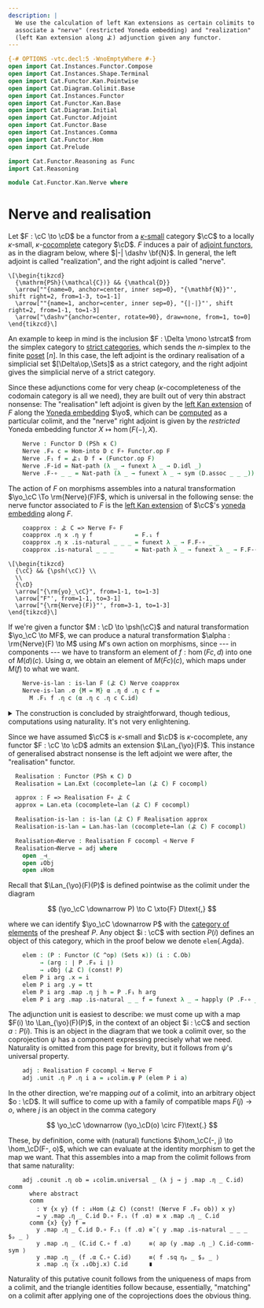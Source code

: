 ```yaml
---
description: |
  We use the calculation of left Kan extensions as certain colimits to
  associate a "nerve" (restricted Yoneda embedding) and "realization"
  (left Kan extension along よ) adjunction given any functor.
---
```


```agda
{-# OPTIONS -vtc.decl:5 -WnoEmptyWhere #-}
open import Cat.Instances.Functor.Compose
open import Cat.Instances.Shape.Terminal
open import Cat.Functor.Kan.Pointwise
open import Cat.Diagram.Colimit.Base
open import Cat.Instances.Functor
open import Cat.Functor.Kan.Base
open import Cat.Diagram.Initial
open import Cat.Functor.Adjoint
open import Cat.Functor.Base
open import Cat.Instances.Comma
open import Cat.Functor.Hom
open import Cat.Prelude

import Cat.Functor.Reasoning as Func
import Cat.Reasoning

module Cat.Functor.Kan.Nerve where
```

<!--
```agda
private
  variable o κ : Level
open Func
open _=>_
open is-lan
```
-->

# Nerve and realisation

Let $F : \cC \to \cD$ be a functor from a [$\kappa$-small] category
$\cC$ to a locally $\kappa$-small, $\kappa$-[cocomplete] category
$\cD$. $F$ induces a pair of [adjoint functors], as in the diagram
below, where $|-| \dashv \bf{N}$. In general, the left adjoint is called
"realization", and the right adjoint is called "nerve".

[$\kappa$-small]: 1Lab.intro.html#universes-and-size-issues
[cocomplete]: Cat.Diagram.Colimit.Base.html#cocompleteness
[adjoint functors]: Cat.Functor.Adjoint.html

~~~{.quiver .short-1}
\[\begin{tikzcd}
  {\mathrm{PSh}(\mathcal{C})} && {\mathcal{D}}
  \arrow[""{name=0, anchor=center, inner sep=0}, "{\mathbf{N}}"', shift right=2, from=1-3, to=1-1]
  \arrow[""{name=1, anchor=center, inner sep=0}, "{|-|}"', shift right=2, from=1-1, to=1-3]
  \arrow["\dashv"{anchor=center, rotate=90}, draw=none, from=1, to=0]
\end{tikzcd}\]
~~~

An example to keep in mind is the inclusion $F : \Delta \mono \strcat$
from the simplex category to [strict categories], which sends the
$n$-simplex to the finite [poset] $[n]$. In this case, the left adjoint
is the ordinary realisation of a simplicial set $[\Delta\op,\Sets]$ as a
strict category, and the right adjoint gives the simplicial nerve of a
strict category.

[strict categories]: Cat.Instances.StrictCat.html
[poset]: Order.Base.html

Since these adjunctions come for very cheap ($\kappa$-cocompleteness of
the codomain category is all we need), they are built out of very thin
abstract nonsense: The "realisation" left adjoint is given by the [left
Kan extension] of $F$ along the [Yoneda embedding] $\yo$, which can be
[computed] as a particular colimit, and the "nerve" right adjoint is
given by the _restricted_ Yoneda embedding functor $X \mapsto \hom(F(-),
X)$.

[left Kan extension]: Cat.Functor.Kan.Base.html
[Yoneda embedding]: Cat.Functor.Hom.html
[computed]: Cat.Functor.Kan.Pointwise.html

<!--
```agda
module _
  {o κ} {C : Precategory κ κ} {D : Precategory o κ}
  (F : Functor C D)
  where
    private
      module C = Cat.Reasoning C
      module D = Cat.Reasoning D
      module F = Func F
```
-->

```agda
    Nerve : Functor D (PSh κ C)
    Nerve .F₀ c = Hom-into D c F∘ Functor.op F
    Nerve .F₁ f = よ₁ D f ◂ (Functor.op F)
    Nerve .F-id = Nat-path (λ _ → funext λ _ → D.idl _)
    Nerve .F-∘ _ _ = Nat-path (λ _ → funext λ _ → sym (D.assoc _ _ _))
```

The action of $F$ on morphisms assembles into a natural transformation
$\yo_\cC \To \rm{Nerve}(F)F$, which is universal in the following sense:
the nerve functor associated to $F$ is the [left Kan extension] of $\cC$'s
[yoneda embedding] along $F$.

```agda
    coapprox : よ C => Nerve F∘ F
    coapprox .η x .η y f            = F.₁ f
    coapprox .η x .is-natural _ _ _ = funext λ _ → F.F-∘ _ _
    coapprox .is-natural _ _ _      = Nat-path λ _ → funext λ _ → F.F-∘ _ _
```

~~~{.quiver}
\[\begin{tikzcd}
  {\cC} && {\psh(\cC)} \\
  \\
  {\cD}
  \arrow["{\rm{yo}_\cC}", from=1-1, to=1-3]
  \arrow["F"', from=1-1, to=3-1]
  \arrow["{\rm{Nerve}(F)}"', from=3-1, to=1-3]
\end{tikzcd}\]
~~~

If we're given a functor $M : \cD \to \psh(\cC)$ and natural
transformation $\yo_\cC \to MF$, we can produce a natural transformation
$\alpha : \rm{Nerve}(F) \to M$ using $M$'s own action on morphisms,
since --- in components --- we have to transform an element of $f :
\hom(Fc,d)$ into one of $M(d)(c)$. Using $\alpha$, we obtain an element
of $M(Fc)(c)$, which maps under $M(f)$ to what we want.

```agda
    Nerve-is-lan : is-lan F (よ C) Nerve coapprox
    Nerve-is-lan .σ {M = M} α .η d .η c f =
      M .F₁ f .η c (α .η c .η c C.id)
```

<details>
<summary>
The construction is concluded by straightforward, though tedious,
computations using naturality. It's not very enlightening.
</summary>

```agda
    Nerve-is-lan .σ {M = M} α .η d .is-natural x y f =
      funext λ g →
        M.₁ (g D.∘ F.₁ f) .η y (α .η y .η y C.id)          ≡⟨ M.F-∘ g (F .F₁ f) ηₚ _ $ₚ _ ⟩
        M.₁ g .η y (M .F₁ (F.₁ f) .η y (α .η y .η y C.id)) ≡˘⟨ ap (M.F₁ g .η y) (α .is-natural _ _ _ ηₚ _ $ₚ _) ⟩
        M.₁ g .η y (α .η x .η y ⌜ f C.∘ C.id ⌝)            ≡⟨ ap! C.id-comm ⟩
        M.₁ g .η y (α .η x .η y (C.id C.∘ f))              ≡⟨ ap (M.₁ g .η y) (α .η _ .is-natural _ _ _ $ₚ _) ⟩
        M.₁ g .η y (M.₀ (F.₀ x) .F₁ f (α .η x .η x C.id))  ≡⟨ M.₁ g .is-natural _ _ _ $ₚ _ ⟩
        M.₀ d .F₁ f (M.₁ g .η x (α .η x .η x C.id))        ∎
      where module M = Functor M

    Nerve-is-lan .σ {M = M} α .is-natural x y f =
      Nat-path λ z → funext λ g → M .F-∘ f g ηₚ _ $ₚ _

    Nerve-is-lan .σ-comm {M = M} {α = α} =
      Nat-path λ x → Nat-path λ y → funext λ f →
        M.₁ (F.₁ f) .η y (α .η y .η y C.id) ≡˘⟨ α .is-natural _ _ _ ηₚ _ $ₚ _ ⟩
        α .η x .η y (f C.∘ C.id)            ≡⟨ ap (α .η x .η y) (C.idr _) ⟩
        α .η x .η y f                       ∎
      where module M = Functor M

    Nerve-is-lan .σ-uniq {M = M} {α = α} {σ′ = σ′} p =
      Nat-path λ x → Nat-path λ y → funext λ f →
        M.₁ f .η y (α .η y .η y C.id)          ≡⟨ ap (M.₁ f .η y) (p ηₚ _ ηₚ _ $ₚ _) ⟩
        M.₁ f .η y (σ′ .η _ .η y ⌜ F.₁ C.id ⌝) ≡⟨ ap! F.F-id ⟩
        M.₁ f .η y (σ′ .η _ .η y D.id)         ≡˘⟨ σ′ .is-natural _ _ _ ηₚ _ $ₚ _ ⟩
        σ′ .η x .η y (f D.∘ D.id)              ≡⟨ ap (σ′ .η x .η y) (D.idr _) ⟩
        σ′ .η x .η y f                         ∎
      where module M = Functor M
```
</summary>
</details>

<!--
```agda
module _
  {o κ κ′} {C : Precategory κ κ} {D : Precategory o κ′}
  (F : Functor C D)
  (cocompl : is-cocomplete κ κ D)
  where
```
-->

Since we have assumed $\cC$ is $\kappa$-small and $\cD$ is
$\kappa$-cocomplete, any functor $F : \cC \to \cD$ admits an extension
$\Lan_{\yo}(F)$. This instance of generalised abstract nonsense is the
left adjoint we were after, the "realisation" functor.

```agda
  Realisation : Functor (PSh κ C) D
  Realisation = Lan.Ext (cocomplete→lan (よ C) F cocompl)

  approx : F => Realisation F∘ よ C
  approx = Lan.eta (cocomplete→lan (よ C) F cocompl)

  Realisation-is-lan : is-lan (よ C) F Realisation approx
  Realisation-is-lan = Lan.has-lan (cocomplete→lan (よ C) F cocompl)
```

<!--
```agda
module _
  {o κ} {C : Precategory κ κ} {D : Precategory o κ}
  (F : Functor C D)
  (cocompl : is-cocomplete κ κ D)
  where

  private
    module C = Cat.Reasoning C
    module D = Cat.Reasoning D
    module F = Func F

    module ↓colim c' =
      comma-colimits→lan.↓colim (よ C) F (λ c'' → cocompl (F F∘ Dom (よ C) (Const c''))) c'
```
-->

```agda
  Realisation⊣Nerve : Realisation F cocompl ⊣ Nerve F
  Realisation⊣Nerve = adj where
    open _⊣_
    open ↓Obj
    open ↓Hom
```

Recall that $\Lan_{\yo}(F)(P)$ is defined pointwise as the colimit under
the diagram

$$
(\yo_\cC \downarrow P) \to C \xto{F} D\text{,}
$$

where we can identify $\yo_\cC \downarrow P$ with the [category of
elements] of the presheaf $P$. Any object $i : \cC$ with
section $P(i)$ defines an object of this category, which in the proof
below we denote `elem`{.Agda}.

[category of elements]: Cat.Instances.Elements.html

```agda
    elem : (P : Functor (C ^op) (Sets κ)) (i : C.Ob)
         → (arg : ∣ P .F₀ i ∣)
         → ↓Obj (よ C) (const! P)
    elem P i arg .x = i
    elem P i arg .y = tt
    elem P i arg .map .η j h = P .F₁ h arg
    elem P i arg .map .is-natural _ _ f = funext λ _ → happly (P .F-∘ _ _) _
```

The adjunction unit is easiest to describe: we must come up with a map
$F(i) \to \Lan_{\yo}(F)(P)$, in the context of an object $i : \cC$ and
section $a : P(i)$. This is an object in the diagram that we took a
colimit over, so the coprojection $\psi$ has a component expressing
precisely what we need. Naturality is omitted from this page for
brevity, but it follows from $\psi$'s universal property.

```agda
    adj : Realisation F cocompl ⊣ Nerve F
    adj .unit .η P .η i a = ↓colim.ψ P (elem P i a)
```

In the other direction, we're mapping _out_ of a colimit, into an
arbitrary object $o : \cD$. It will suffice to come up with a family of
compatible maps $F(j) \to o$, where $j$ is an object in the comma
category

$$
\yo_\cC \downarrow (\yo_\cD(o) \circ F)\text{.}
$$

These, by definition, come with (natural) functions $\hom_\cC(-, j) \to
\hom_\cD(F-, o)$, which we can evaluate at the identity morphism to get
the map we want. That this assembles into a map from the colimit follows
from that same naturality:

```
    adj .counit .η ob = ↓colim.universal _ (λ j → j .map .η _ C.id) comm
      where abstract
      comm
        : ∀ {x y} (f : ↓Hom (よ C) (const! (Nerve F .F₀ ob)) x y)
        → y .map .η _ C.id D.∘ F.₁ (f .α) ≡ x .map .η _ C.id
      comm {x} {y} f =
        y .map .η _ C.id D.∘ F.₁ (f .α) ≡˘⟨ y .map .is-natural _ _ _ $ₚ _ ⟩
        y .map .η _ (C.id C.∘ f .α)     ≡⟨ ap (y .map .η _) C.id-comm-sym ⟩
        y .map .η _ (f .α C.∘ C.id)     ≡⟨ f .sq ηₚ _ $ₚ _ ⟩
        x .map .η (x .↓Obj.x) C.id      ∎
```

Naturality of this putative counit follows from the uniqueness of maps
from a colimit, and the triangle identities follow because, essentially,
"matching" on a colimit after applying one of the coprojections does the
obvious thing.

<!--
This proof is hateful.

```agda
    adj .unit .η P .is-natural x y f =
      funext λ _ → sym $ ↓colim.commutes P $ ↓hom (Nat-path λ _ → funext λ _ → P .F-∘ _ _ $ₚ _)
    adj .unit .is-natural x y f =
      Nat-path λ i → funext λ arg →
        sym $ ↓colim.factors _ {j = elem x i arg} _ _
        ∙ ap (↓colim.ψ _) (↓Obj-path _ _ refl refl
                             (Nat-path λ _ → funext λ _ → f .is-natural _ _ _ $ₚ _))

    adj .counit .is-natural x y f =
      ↓colim.unique₂ _ _
        (λ {x'} {y'} f →
          D.pullr (sym (y' .map .is-natural _ _ _ $ₚ _)
                   ∙ ap (y' .map .η _) C.id-comm-sym)
          ∙ ap (_ D.∘_) (f .sq ηₚ _ $ₚ C.id))
        (λ j →
          D.pullr (↓colim.factors _ _ _)
          ∙ ↓colim.factors _ _ _)
        (λ j → D.pullr (↓colim.factors _ _ _))

    adj .zig {A} =
      ↓colim.unique₂ A _
      (λ f → ↓colim.commutes _ f)
        (λ j →
          D.pullr (↓colim.factors _ _ _)
          ∙ ↓colim.factors _ _ _
          ∙ ap (↓colim.ψ _)
              (↓Obj-path _ _ refl refl
                (Nat-path λ _ → funext λ _ →
                   sym (j .map .is-natural _ _ _ $ₚ _)
                   ∙ ap (j .map .η _) (C.idl _))))
        (λ j → D.idl _)
    adj .zag {d} =
      Nat-path λ c → funext λ f →
        ↓colim.factors (Nerve F .F₀ d) {j = elem _ c f} _ _
        ∙ F.elimr refl
```
-->
